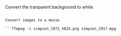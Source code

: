 
Convert the tranparent background to white

```ls -1 *.png |  cut -d . -f 1 | while read line; do convert -flatten $line.png $line.png ; done;

Convert images to a movie

```ffmpeg -i simpson_1972_%02d.png simpson_2917.mpg
